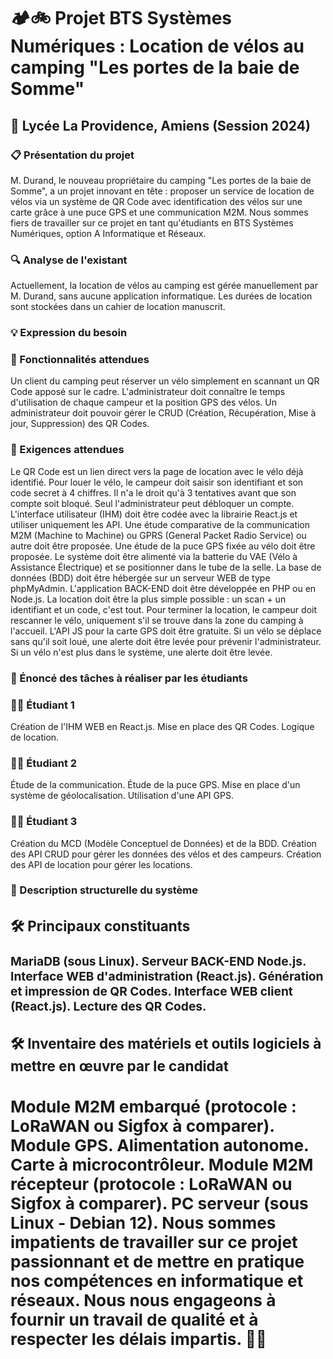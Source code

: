 <h1><strong>🏕️🚲 Projet BTS Systèmes Numériques : Location de vélos au camping "Les portes de la baie de Somme"</strong></h1>
<h2></b>🏫 Lycée La Providence, Amiens (Session 2024)</b></h2>
<h3><b>📋 Présentation du projet</b></h3>
M. Durand, le nouveau propriétaire du camping "Les portes de la baie de Somme", a un projet innovant en tête : proposer un service de location de vélos via un système de QR Code avec identification des vélos sur une carte grâce à une puce GPS et une communication M2M. Nous sommes fiers de travailler sur ce projet en tant qu'étudiants en BTS Systèmes Numériques, option A Informatique et Réseaux.

<h3><b>🔍 Analyse de l'existant</b></h3>
Actuellement, la location de vélos au camping est gérée manuellement par M. Durand, sans aucune application informatique. Les durées de location sont stockées dans un cahier de location manuscrit.

<h3><b>💡 Expression du besoin</b></h3>
<h3><b>🔧 Fonctionnalités attendues</b></h3>
Un client du camping peut réserver un vélo simplement en scannant un QR Code apposé sur le cadre.
L'administrateur doit connaître le temps d'utilisation de chaque campeur et la position GPS des vélos.
Un administrateur doit pouvoir gérer le CRUD (Création, Récupération, Mise à jour, Suppression) des QR Codes.
<b><h3>📐 Exigences attendues</b></h3>
Le QR Code est un lien direct vers la page de location avec le vélo déjà identifié.
Pour louer le vélo, le campeur doit saisir son identifiant et son code secret à 4 chiffres. Il n'a le droit qu'à 3 tentatives avant que son compte soit bloqué. Seul l'administrateur peut débloquer un compte.
L'interface utilisateur (IHM) doit être codée avec la librairie React.js et utiliser uniquement les API.
Une étude comparative de la communication M2M (Machine to Machine) ou GPRS (General Packet Radio Service) ou autre doit être proposée.
Une étude de la puce GPS fixée au vélo doit être proposée.
Le système doit être alimenté via la batterie du VAE (Vélo à Assistance Électrique) et se positionner dans le tube de la selle.
La base de données (BDD) doit être hébergée sur un serveur WEB de type phpMyAdmin.
L'application BACK-END doit être développée en PHP ou en Node.js.
La location doit être la plus simple possible : un scan + un identifiant et un code, c'est tout.
Pour terminer la location, le campeur doit rescanner le vélo, uniquement s'il se trouve dans la zone du camping à l'accueil.
L'API JS pour la carte GPS doit être gratuite.
Si un vélo se déplace sans qu'il soit loué, une alerte doit être levée pour prévenir l'administrateur.
Si un vélo n'est plus dans le système, une alerte doit être levée.
<b><h3>🔨 Énoncé des tâches à réaliser par les étudiants</b></h3>
<b><h3>👨‍💻 Étudiant 1</b></h3>
Création de l'IHM WEB en React.js.
Mise en place des QR Codes.
Logique de location.
<b><h3>👩‍💻 Étudiant 2</b></h3>
Étude de la communication.
Étude de la puce GPS.
Mise en place d'un système de géolocalisation.
Utilisation d'une API GPS.
<b><h3>👨‍💻 Étudiant 3</b></h3>
Création du MCD (Modèle Conceptuel de Données) et de la BDD.
Création des API CRUD pour gérer les données des vélos et des campeurs.
Création des API de location pour gérer les locations.
<b><h3>🧱 Description structurelle du système<b><h3>
<b><h3>🛠️ Principaux constituants</b></h3>
MariaDB (sous Linux).
Serveur BACK-END Node.js.
Interface WEB d'administration (React.js).
Génération et impression de QR Codes.
Interface WEB client (React.js).
Lecture des QR Codes.
<b><h3>🛠️ Inventaire des matériels et outils logiciels à mettre en œuvre par le candidat<b><h3>
Module M2M embarqué (protocole : LoRaWAN ou Sigfox à comparer).
Module GPS.
Alimentation autonome.
Carte à microcontrôleur.
Module M2M récepteur (protocole : LoRaWAN ou Sigfox à comparer).
PC serveur (sous Linux - Debian 12).
Nous sommes impatients de travailler sur ce projet passionnant et de mettre en pratique nos compétences en informatique et réseaux. Nous nous engageons à fournir un travail de qualité et à respecter les délais impartis. 🚀🚀
